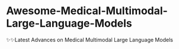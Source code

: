 # Awesome-Medical-Multimodal-Large-Language-Models
✨✨Latest Advances on Medical Multimodal Large Language Models
